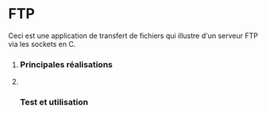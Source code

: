 # FTP
Ceci est une application de transfert de fichiers qui illustre d'un serveur FTP via les sockets en C.


<ol>
  <li><h3>Principales réalisations</h3>
  </li>
  <li>
  </li><h3>Test et utilisation</h3>
</ol>

